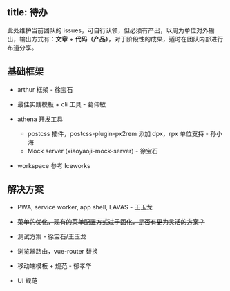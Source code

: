 title: 待办
---

此处维护当前团队的 issues，可自行认领，但必须有产出，以周为单位对外输出，输出方式有：**文章** + **代码（产品）**，对于阶段性的成果，适时在团队内部进行布道分享。


## 基础框架

- arthur 框架 - 徐宝石

- 最佳实践模板 + cli 工具 - 葛伟敏

- athena 开发工具

  - postcss 插件，postcss-plugin-px2rem 添加 dpx，rpx 单位支持 - 孙小海
  - Mock server (xiaoyaoji-mock-server) - 徐宝石

- workspace 参考 Iceworks

## 解决方案

- PWA, service worker, app shell, LAVAS - 王玉龙

- ~~菜单的优化，现有的菜单配置方式过于固化，是否有更为灵活的方案？~~

- 测试方案 - 徐宝石/王玉龙

- 浏览器路由，vue-router 替换

- 移动端模板 + 规范 - 郁孝华

- UI 规范
